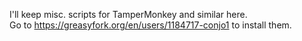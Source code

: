 I'll keep misc. scripts for TamperMonkey and similar here.  
Go to https://greasyfork.org/en/users/1184717-conjo1 to install them.